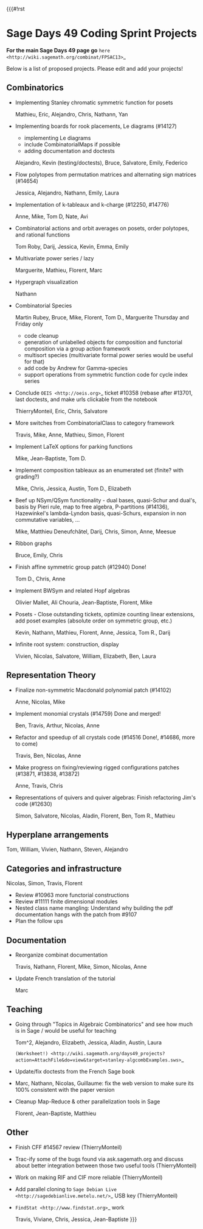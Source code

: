 {{{#!rst

Sage Days 49 Coding Sprint Projects
===================================

**For the main Sage Days 49 page go** `here <http://wiki.sagemath.org/combinat/FPSAC13>`_

Below is a list of proposed projects. Please edit and add your projects!

Combinatorics
-------------

* Implementing Stanley chromatic symmetric function for posets

  Mathieu, Eric, Alejandro, Chris, Nathann, Yan

* Implementing boards for rook placements, Le diagrams (#14127)
  
  * implementing Le diagrams
  * include CombinatorialMaps if possible
  * adding documentation and doctests
    
  Alejandro, Kevin (testing/doctests), Bruce, Salvatore, Emily, Federico

* Flow polytopes from permutation matrices and alternating sign matrices (#14654)

  Jessica, Alejandro, Nathann, Emily, Laura

* Implementation of k-tableaux and k-charge (#12250, #14776)

  Anne, Mike, Tom D, Nate, Avi

* Combinatorial actions and orbit averages on posets, order polytopes, and rational functions

  Tom Roby, Darij, Jessica, Kevin, Emma, Emily

* Multivariate power series / lazy

  Marguerite, Mathieu, Florent, Marc

* Hypergraph visualization

  Nathann

* Combinatorial Species

  Martin Rubey, Bruce, Mike, Florent, Tom D., Marguerite
  Thursday and Friday only

  * code cleanup
  * generation of unlabelled objects for composition and functorial composition via a group action framework
  * multisort species (multivariate formal power series would be useful for that)
  * add code by Andrew for Gamma-species
  * support operations from symmetric function code for cycle index series

* Conclude `OEIS <http://oeis.org>`_ ticket #10358 (rebase after #13701, last doctests, and make urls clickable from the notebook

  ThierryMonteil, Eric, Chris, Salvatore

* More switches from CombinatorialClass to category framework

  Travis, Mike, Anne, Mathieu, Simon, Florent

* Implement LaTeX options for parking functions

  Mike, Jean-Baptiste, Tom D.

* Implement composition tableaux as an enumerated set (finite? with grading?)

  Mike, Chris, Jessica, Austin, Tom D., Elizabeth

* Beef up NSym/QSym functionality - dual bases, quasi-Schur and dual's, basis
  by Pieri rule, map to free algebra, P-partitions (#14136), Hazewinkel's
  lambda-Lyndon basis, quasi-Schurs, expansion in non commutative variables,
  ...

  Mike, Matthieu Deneufchâtel, Darij, Chris, Simon, Anne, Meesue

* Ribbon graphs

  Bruce, Emily, Chris

* Finish affine symmetric group patch (#12940) Done!

  Tom D., Chris, Anne

* Implement BWSym and related Hopf algebras

  Olivier Mallet, Ali Chouria, Jean-Baptiste, Florent, Mike

* Posets - Close outstanding tickets, optimize counting linear extensions, add poset examples (absolute order on symmetric group, etc.)

  Kevin, Nathann, Mathieu, Florent, Anne, Jessica, Tom R., Darij

* Infinite root system: construction, display

  Vivien, Nicolas, Salvatore, William, Elizabeth, Ben, Laura

Representation Theory
---------------------

* Finalize non-symmetric Macdonald polynomial patch (#14102)

  Anne, Nicolas, Mike

* Implement monomial crystals (#14759) Done and merged!

  Ben, Travis, Arthur, Nicolas, Anne

* Refactor and speedup of all crystals code (#14516 Done!, #14686, more to come)

  Travis, Ben, Nicolas, Anne

* Make progress on fixing/reviewing rigged configurations patches (#13871, #13838, #13872)

  Anne, Travis, Chris

* Representations of quivers and quiver algebras: Finish refactoring Jim's code (#12630)

  Simon, Salvatore, Nicolas, Aladin, Florent, Ben, Tom R., Mathieu

Hyperplane arrangements
-----------------------

Tom, William, Vivien, Nathann, Steven, Alejandro

Categories and infrastructure
-----------------------------

Nicolas, Simon, Travis, Florent

* Review #10963 more functorial constructions
* Review #11111 finite dimensional modules
* Nested class name mangling: Understand why building the pdf documentation hangs with the patch from #9107
* Plan the follow ups


Documentation
-------------

* Reorganize combinat documentation

  Travis, Nathann, Florent, Mike, Simon, Nicolas, Anne

* Update French translation of the tutorial

  Marc

Teaching
--------

* Going through "Topics in Algebraic Combinatorics" and see how much is in
  Sage / would be useful for teaching

  Tom^2, Alejandro, Elizabeth, Jessica, Aladin, Austin, Laura

  `(Worksheet!) <http://wiki.sagemath.org/days49_projects?action=AttachFile&do=view&target=stanley-algcombExamples.sws>`_

* Update/fix doctests from the French Sage book

* Marc, Nathann, Nicolas, Guillaume: fix the web version to make sure its 100%
  consistent with the paper version

* Cleanup Map-Reduce & other parallelization tools in Sage

  Florent, Jean-Baptiste, Matthieu

Other
-----

* Finish CFF #14567 review (ThierryMonteil)
* Trac-ify some of the bugs found via ask.sagemath.org and discuss about better integration between those two useful tools (ThierryMonteil)
* Work on making RIF and CIF more reliable (ThierryMonteil)
* Add parallel cloning to `Sage Debian Live <http://sagedebianlive.metelu.net/>`_ USB key (ThierryMonteil)
* `FindStat <http://www.findstat.org>`_ work

  Travis, Viviane, Chris, Jessica, Jean-Baptiste
}}}
